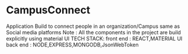 # CampusConnect
Application Build to connect people in an organization/Campus same as Social media platforms
Note : All the components in the project are build explicitly using material UI
TECH STACK:
front end : REACT,MATERIAL UI
back end : NODE,EXPRESS,MONGODB,JsonWebToken
